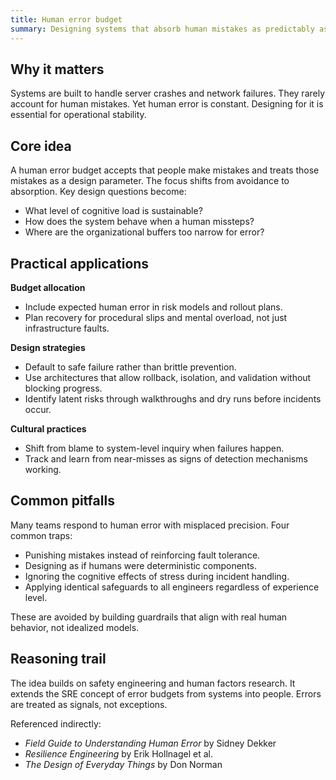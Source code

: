 ```yaml
---
title: Human error budget
summary: Designing systems that absorb human mistakes as predictably as hardware or software faults.
---
```


## Why it matters

Systems are built to handle server crashes and network failures. They rarely account for human mistakes. Yet human error is constant. Designing for it is essential for operational stability.

## Core idea

A human error budget accepts that people make mistakes and treats those mistakes as a design parameter. The focus shifts from avoidance to absorption. Key design questions become:

- What level of cognitive load is sustainable?
- How does the system behave when a human missteps?
- Where are the organizational buffers too narrow for error?

## Practical applications

**Budget allocation**

- Include expected human error in risk models and rollout plans.
- Plan recovery for procedural slips and mental overload, not just infrastructure faults.

**Design strategies**

- Default to safe failure rather than brittle prevention.
- Use architectures that allow rollback, isolation, and validation without blocking progress.
- Identify latent risks through walkthroughs and dry runs before incidents occur.

**Cultural practices**

- Shift from blame to system-level inquiry when failures happen.
- Track and learn from near-misses as signs of detection mechanisms working.

## Common pitfalls

Many teams respond to human error with misplaced precision. Four common traps:

- Punishing mistakes instead of reinforcing fault tolerance.
- Designing as if humans were deterministic components.
- Ignoring the cognitive effects of stress during incident handling.
- Applying identical safeguards to all engineers regardless of experience level.

These are avoided by building guardrails that align with real human behavior, not idealized models.

## Reasoning trail

The idea builds on safety engineering and human factors research. It extends the SRE concept of error budgets from systems into people. Errors are treated as signals, not exceptions.

Referenced indirectly:

- *Field Guide to Understanding Human Error* by Sidney Dekker
- *Resilience Engineering* by Erik Hollnagel et al.
- *The Design of Everyday Things* by Don Norman
